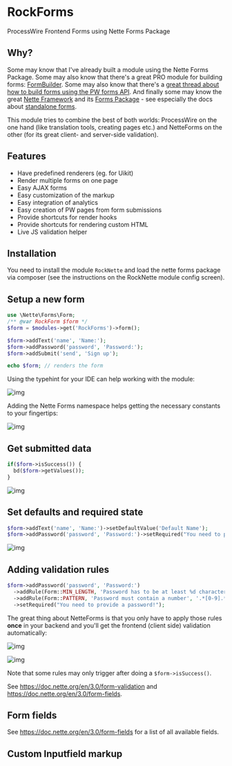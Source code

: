 # RockForms

ProcessWire Frontend Forms using Nette Forms Package

## Why?

Some may know that I've already built a module using the Nette Forms Package. Some may also know that there's a great PRO module for building forms: [FormBuilder](https://processwire.com/store/form-builder/). Some may also know that there's a [great thread about how to build forms using the PW forms API](https://processwire.com/talk/topic/2089-create-simple-forms-using-api/). And finally some may know the great [Nette Framework](https://doc.nette.org/) and its [Forms Package](https://doc.nette.org/en/3.0/forms) - see especially the docs about [standalone forms](https://doc.nette.org/en/3.0/forms#toc-standalone-forms).

This module tries to combine the best of both worlds: ProcessWire on the one hand (like translation tools, creating pages etc.) and NetteForms on the other (for its great client- and server-side validation).

## Features

* Have predefined renderers (eg. for Uikit)
* Render multiple forms on one page
* Easy AJAX forms
* Easy customization of the markup
* Easy integration of analytics
* Easy creation of PW pages from form submissions
* Provide shortcuts for render hooks
* Provide shortcuts for rendering custom HTML
* Live JS validation helper

## Installation

You need to install the module `RockNette` and load the nette forms package via composer (see the instructions on the RockNette module config screen).

## Setup a new form

```php
use \Nette\Forms\Form;
/** @var RockForm $form */
$form = $modules->get('RockForms')->form();

$form->addText('name', 'Name:');
$form->addPassword('password', 'Password:');
$form->addSubmit('send', 'Sign up');

echo $form; // renders the form
```

Using the typehint for your IDE can help working with the module:

![img](https://i.imgur.com/IpGXNQ2.png)

Adding the Nette Forms namespace helps getting the necessary constants to your fingertips:

![img](https://i.imgur.com/EokTi1c.png)

## Get submitted data

```php
if($form->isSuccess()) {
  bd($form->getValues());
}
```

![img](https://i.imgur.com/QS6nBUB.png)

## Set defaults and required state

```php
$form->addText('name', 'Name:')->setDefaultValue('Default Name');
$form->addPassword('password', 'Password:')->setRequired("You need to provide a password!");
```

![img](https://i.imgur.com/bIcd9U0.png)

## Adding validation rules

```php
$form->addPassword('password', 'Password:')
  ->addRule(Form::MIN_LENGTH, 'Password has to be at least %d characters long', 3)
  ->addRule(Form::PATTERN, 'Password must contain a number', '.*[0-9].*')
  ->setRequired("You need to provide a password!");
```

The great thing about NetteForms is that you only have to apply those rules **once** in your backend and you'll get the frontend (client side) validation automatically:

![img](https://i.imgur.com/Hliirgl.png)

![img](https://i.imgur.com/VUUU4Rr.png)

Note that some rules may only trigger after doing a `$form->isSuccess()`.

See https://doc.nette.org/en/3.0/form-validation and https://doc.nette.org/en/3.0/form-fields.

## Form fields

See https://doc.nette.org/en/3.0/form-fields for a list of all available fields.

## Custom Inputfield markup
